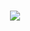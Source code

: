 <h1 align="center">
  <a href="https://git.io/typing-svg">
    <img src="https://readme-typing-svg.herokuapp.com/?lines=Hello,+There!+👋;This+is+Si Qiang+Wu....;Nice+to+meet+you!&center=true&size=30">
  </a>
</h1>

